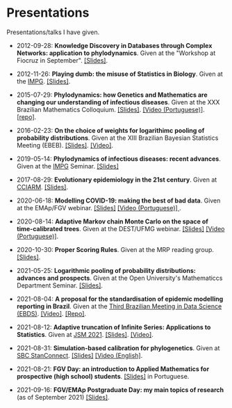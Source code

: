# Presentations
Presentations/talks I have given.


- 2012-09-28: **Knowledge Discovery in Databases through Complex Networks: application to phylodynamics**. Given at the "Workshop at Fiocruz in September". [[Slides]](https://github.com/maxbiostat/presentations/blob/master/PDF/Carvalho%20LMF__WaFiS%202012.pdf).

- 2012-11-26: **Playing dumb: the misuse of Statistics in Biology**. Given at the [IMPG](https://www.microbiologia.ufrj.br/portal/index.php/pt/). [[Slides]](https://github.com/maxbiostat/presentations/blob/master/PDF/BAD_PRACT.pdf).

- 2015-07-29: **Phylodynamics: how Genetics and Mathematics are changing our understanding of infectious diseases**. Given at the XXX Brazilian Mathematics Colloquium. [[Slides]](https://github.com/maxbiostat/Colloquium_IMPA_2015/blob/master/lmcarvalho_phylo.pdf). [[Video (Portuguese)]](https://www.youtube.com/watch?v=xcXjh0CdkLA). [[repo]](https://github.com/maxbiostat/Colloquium_IMPA_2015/).

- 2016-02-23: **On the choice of weights for logarithimc pooling of probability distributions**. Given at the XIII Brazilian Bayesian Statistics Meeting (EBEB). [[Slides]](https://github.com/maxbiostat/opinion_pooling/blob/master/presentations/EBEB_2016/PRESENTATION/lmcarvalho_etal_ebeb_2016.pdf). [[Video]](https://youtu.be/MGft1XnW3es?list=PL3T2Ppt4bgDJBiGZlan-qNY6PsLOGXdAB).     

- 2019-05-14: **Phylodynamics of infectious diseases: recent advances**. Given at the [IMPG](https://www.microbiologia.ufrj.br/portal/index.php/pt/) Seminar. [[Slides]](https://github.com/maxbiostat/presentations/blob/master/PDF/2019_LMCarvalho_IMPG.pdf) 

- 2017-08-29: **Evolutionary epidemiology in the 21st century**. Given at [CCIARM](http://www.lac.inpe.br/cciarm/). [[Slides]](https://github.com/maxbiostat/presentations/blob/master/PDF/2017_LMCarvalho_CCIARM.pdf).

- 2020-06-18: **Modelling COVID-19: making the best of bad data**. Given at the EMAp/FGV webinar. [[Slides]](https://github.com/maxbiostat/presentations/blob/master/PDF/LMCarvalho_COVID19_modelling.pdf) [[Video (Portuguese)] ](https://www.youtube.com/watch?v=Wf6AiAsIR0Y&t=4543s).

- 2020-08-14: **Adaptive Markov chain Monte Carlo on the space of time-calibrated trees**. Given at the DEST/UFMG webinar. [[Slides]](https://github.com/maxbiostat/presentations/blob/master/PDF/2020_LMCarvalho_MCM_Phylo.pdf)  [[Video (Portuguese)]](https://www.youtube.com/watch?v=CBp9K7dWLOU).

- 2020-10-30: **Proper Scoring Rules**. Given at the MRP reading group. [[Slides]](https://github.com/maxbiostat/proper_scoring_rules/blob/master/proper_scoring_rules.pdf).  

- 2021-05-25: **Logarithmic pooling of probability distributions: advances and prospects**. Given at the Open University's Mathematiccs Department Seminar. [[Slides]](https://github.com/maxbiostat/opinion_pooling/blob/master/presentations/open_university_2021/lmcarvalho_OpenUni_2021.pdf). 

- 2021-08-04: **A proposal for the standardisation of epidemic modelling reporting in Brazil**. Given at the [Third Brazilian Meeting in Data Science (EBDS)](https://evento.fgv.br/encontrodatascience/). [[Video]](https://youtu.be/5AxC3UYfg2k?t=1478).  [[Repo]](https://github.com/maxbiostat/EBDS_2021). 

- 2021-08-12: **Adaptive truncation of Infinite Series: Applications to Statistics**. Given at [JSM 2021](https://ww2.amstat.org/meetings/jsm/2021/). [[Slides]](https://github.com/maxbiostat/presentations/blob/master/PDF/JSM_2021_longer.pdf). [[Video]](https://youtu.be/WfTUbD2krbU).  

- 2021-08-31: **Simulation-based calibration for phylogenetics**. Given at [SBC StanConnect](https://mc-stan.org/events/stanconnect_SBC/). [[Slides]](https://github.com/maxbiostat/presentations/blob/master/PDF/SBC_phylo_StanConnect2021.pdf) [[Video (English]](https://youtu.be/SbgAMkN18dA?t=5150). 

- 2021-08-21: **FGV Day: an introduction to Applied Mathematics for prospective (high school) students**. [[Slides]](https://github.com/maxbiostat/presentations/blob/master/PDF/2021_FGV_day.pdf) in Portuguese.

- 2021-09-16: **FGV/EMAp Postgraduate Day: my main topics of research** (as of September 2021) [[Slides]](https://github.com/maxbiostat/presentations/blob/master/PDF/EMAp_postgrad_2021.pdf).
